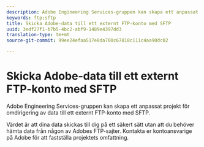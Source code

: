 ```yaml
---
description: Adobe Engineering Services-gruppen kan skapa ett anpassat projekt för omdirigering av data till ett externt FTP-konto med SFTP.
keywords: ftp;sftp
title: Skicka Adobe-data till ett externt FTP-konto med SFTP
uuid: 3edf27f1-b7b5-4bc2-abf9-1489e4397dd3
translation-type: tm+mt
source-git-commit: 99ee24efaa517e8da700c67818c111c4aa90dc02

---
```



# Skicka Adobe-data till ett externt FTP-konto med SFTP

Adobe Engineering Services-gruppen kan skapa ett anpassat projekt för omdirigering av data till ett externt FTP-konto med SFTP.

Värdet är att dina data skickas till dig på ett säkert sätt utan att du behöver hämta data från någon av Adobes FTP-sajter. Kontakta er kontoansvarige på Adobe för att fastställa projektets omfattning.
